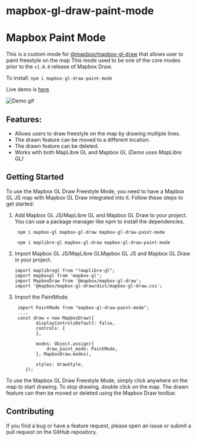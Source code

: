 # mapbox-gl-draw-paint-mode

# Mapbox Paint Mode

This is a custom mode for [@mapbox/mapbox-gl-draw]() that allows user to paint freestyle on the map
This mode used to be one of the core modes prior to the `v1.0.0` release of Mapbox Draw.

To install:
`npm i mapbox-gl-draw-paint-mode`

Live demo is [here](mapbox-gl-draw-paint-mode.vercel.app)

![Demo gif](docs/PaintModeDemo.gif)

## Features:

- Allows users to draw freestyle on the map by drawing multiple lines.
- The drawn feature can be moved to a different location.
- The drawn feature can be deleted.
- Works with both MapLibre GL and Mapbox GL _(Demo uses MapLibre GL)_

## Getting Started

To use the Mapbox GL Draw Freestyle Mode, you need to have a Mapbox GL JS map with Mapbox GL Draw integrated into it. Follow these steps to get started:

1. Add Mapbox GL JS/MapLibre GL and Mapbox GL Draw to your project. You can use a package manager like npm to install the dependencies.

   ` npm i mapbox-gl mapbox-gl-draw mapbox-gl-draw-paint-mode`

   ` npm i maplibre-gl mapbox-gl-draw mapbox-gl-draw-paint-mode`

2. Import Mapbox GL JS/MapLibre GLMapbox GL JS and Mapbox GL Draw in your project.

   ```
   import maplibregl from "!maplibre-gl";
   import mapboxgl from 'mapbox-gl';
   import MapboxDraw from '@mapbox/mapbox-gl-draw';
   import '@mapbox/mapbox-gl-draw/dist/mapbox-gl-draw.css';
   ```

3. Import the PaintMode.

   ```
    import PaintMode from "mapbox-gl-draw-paint-mode";
    ....
    const draw = new MapboxDraw({
           displayControlsDefault: false,
           controls: {
           },

           modes: Object.assign({
               draw_paint_mode: PaintMode,
           }, MapboxDraw.modes),

           styles: drawStyle,
       });
   ```
To use the Mapbox GL Draw Freestyle Mode, simply click anywhere on the map to start drawing. To stop drawing, double click on the map. The drawn feature can then be moved or deleted using the Mapbox Draw toolbar.

## Contributing
If you find a bug or have a feature request, please open an issue or submit a pull request on the GitHub repository.

